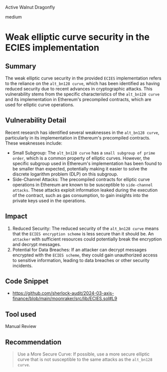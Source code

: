 Active Walnut Dragonfly

medium

# Weak elliptic curve security in the ECIES implementation

## Summary
The weak elliptic curve security in the provided `ECIES` implementation refers to the reliance on the `alt_bn128 curve`, which has been identified as having reduced security due to recent advances in cryptographic attacks. This vulnerability stems from the specific characteristics of the `alt_bn128 curve` and its implementation in Ethereum's precompiled contracts, which are used for elliptic curve operations.

## Vulnerability Detail
Recent research has identified several weaknesses in the `alt_bn128 curve`, particularly in its implementation in Ethereum's precompiled contracts. These weaknesses include:

- Small Subgroup: 
The `alt_bn128 curve` has a `small subgroup of prime order`, which is a common property of elliptic curves. However, the specific subgroup used in Ethereum's implementation has been found to be smaller than expected, potentially making it easier to solve the discrete logarithm problem (DLP) on this subgroup.
- Side-Channel Attacks: 
The precompiled contracts for elliptic curve operations in Ethereum are known to be susceptible to `side-channel attacks`. These attacks exploit information leaked during the execution of the contract, such as gas consumption, to gain insights into the private keys used in the operations.

## Impact
1. Reduced Security: 
The reduced security of the `alt_bn128 curve` means that the `ECIES encryption scheme` is less secure than it should be. An `attacker` with sufficient resources could potentially break the encryption and decrypt messages.
2. Potential for Data Breaches: 
If an attacker can decrypt messages encrypted with the `ECIES scheme`, they could gain unauthorized access to sensitive information, leading to data breaches or other security incidents.

## Code Snippet
- https://github.com/sherlock-audit/2024-03-axis-finance/blob/main/moonraker/src/lib/ECIES.sol#L9

## Tool used
Manual Review

## Recommendation
> Use a More Secure Curve: If possible, use a more secure elliptic curve that is not susceptible to the same attacks as the `alt_bn128 curve`.
